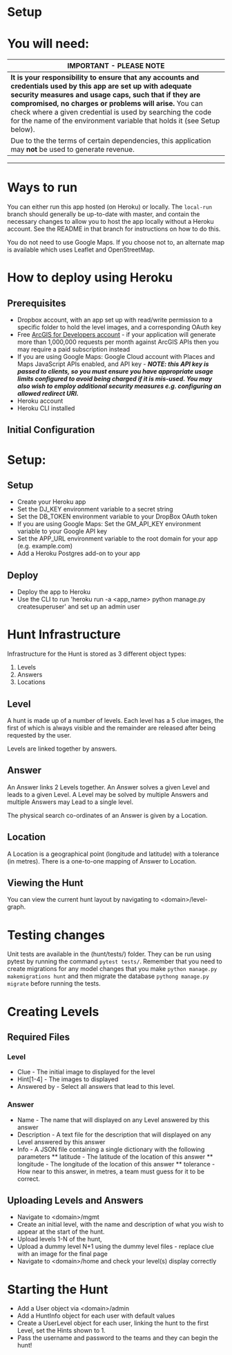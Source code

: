 # Setup

You will need:
=======
| **IMPORTANT - PLEASE NOTE** |
| --- |
| **It is your responsibility to ensure that any accounts and credentials used by this app are set up with adequate security measures and usage caps, such that if they are compromised, no charges or problems will arise.** You can check where a given credential is used by searching the code for the name of the environment variable that holds it (see Setup below). |
| Due to the the terms of certain dependencies, this application may **not** be used to generate revenue. |

-----

# Ways to run
You can either run this app hosted (on Heroku) or locally. 
The `local-run` branch should generally be up-to-date with master, and contain the necessary changes to allow you to host the app locally without a Heroku account. See the README in that branch for instructions on how to do this.

You do not need to use Google Maps. If you choose not to, an alternate map is available which uses Leaflet and OpenStreetMap.

# How to deploy using Heroku
## Prerequisites
- Dropbox account, with an app set up with read/write permission to a specific folder to hold the level images, and a corresponding OAuth key
- Free [ArcGIS for Developers account](https://developers.arcgis.com/en/plans) - if your application will generate more than 1,000,000 requests per month against ArcGIS APIs then you may require a paid subscription instead
- If you are using Google Maps: Google Cloud account with Places and Maps JavaScript APIs enabled, and API key - ***NOTE: this API key is passed to clients, so you must ensure you have appropriate usage limits configured to avoid being charged if it is mis-used. You may also wish to employ additional security measures e.g. configuring an allowed redirect URI.***
- Heroku account
- Heroku CLI installed

## Initial Configuration

Setup:
=======
## Setup
- Create your Heroku app
- Set the DJ_KEY environment variable to a secret string
- Set the DB_TOKEN environment variable to your DropBox OAuth token
- If you are using Google Maps: Set the GM_API_KEY environment variable to your Google API key
- Set the APP_URL environment variable to the root domain for your app (e.g. example.com)
- Add a Heroku Postgres add-on to your app

## Deploy
- Deploy the app to Heroku
- Use the CLI to run 'heroku run -a <app_name> python manage.py createsuperuser' and set up an admin user

# Hunt Infrastructure
Infrastructure for the Hunt is stored as 3 different object types:
1. Levels
1. Answers
1. Locations

## Level

A hunt is made up of a number of levels. Each level has a 5 clue images, the first of which is always visible and the remainder are released
after being requested by the user.

Levels are linked together by answers.

## Answer

An Answer links 2 Levels together. An Answer solves a given Level and leads to a given Level. A Level may be solved by multiple Answers and multiple Answers may Lead
to a single level.

The physical search co-ordinates of an Answer is given by a Location.

## Location

A Location is a geographical point (longitude and latitude) with a tolerance (in metres). There is a one-to-one mapping of Answer to Location.

## Viewing the Hunt

You can view the current hunt layout by navigating to \<domain\>/level-graph.

# Testing changes

Unit tests are available in the (hunt/tests/) folder. They can be run using pytest by running the command `pytest tests/`. Remember that you need to create migrations for any model changes that you make `python manage.py makemigrations hunt` and then migrate the database `pythong manage.py migrate` before running the tests.

# Creating Levels

## Required Files

### Level

* Clue - The initial image to displayed for the level
* Hint[1-4] - The images to displayed
* Answered by - Select all answers that lead to this level.

### Answer

* Name - The name that will displayed on any Level answered by this answer
* Description - A text file for the description that will displayed on any Level answered by this answer
* Info - A JSON file containing a single dictionary with the following parameters
** latitude - The latitude of the location of this answer
** longitude - The longitude of the location of this answer
** tolerance - How near to this answer, in metres, a team must guess for it to be correct.

## Uploading Levels and Answers
- Navigate to \<domain\>/mgmt
- Create an initial level, with the name and description of what you wish to appear at the start of the hunt.
- Upload levels 1-N of the hunt, 
- Upload a dummy level N+1 using the dummy level files - replace clue with an image for the final page
- Navigate to \<domain\>/home and check your level(s) display correctly

# Starting the Hunt

- Add a User object via \<domain\>/admin
- Add a HuntInfo object for each user with default values
- Create a UserLevel object for each user, linking the hunt to the first Level, set the Hints shown to 1.
- Pass the username and password to the teams and they can begin the hunt!